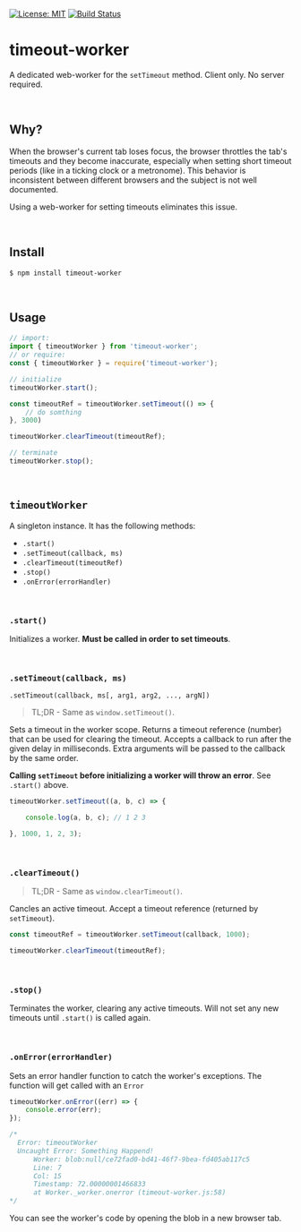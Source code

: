 [![License: MIT](https://img.shields.io/badge/License-MIT-blue.svg)](https://opensource.org/licenses/MIT)
[![Build Status](https://travis-ci.org/taitulism/timeout-worker.svg?branch=master)](https://travis-ci.org/taitulism/timeout-worker)


timeout-worker
==================
A dedicated web-worker for the `setTimeout` method.
Client only. No server required.

&nbsp;

## Why?
When the browser's current tab loses focus, the browser throttles the tab's timeouts and they become inaccurate, especially when setting short timeout periods (like in a ticking clock or a metronome). This behavior is inconsistent between different browsers and the subject is not well documented. 

Using a web-worker for setting timeouts eliminates this issue.

&nbsp;

## Install
`$ npm install timeout-worker`  

&nbsp;

## Usage
```js
// import:
import { timeoutWorker } from 'timeout-worker';
// or require:
const { timeoutWorker } = require('timeout-worker');

// initialize
timeoutWorker.start();

const timeoutRef = timeoutWorker.setTimeout(() => {
    // do somthing
}, 3000)

timeoutWorker.clearTimeout(timeoutRef);

// terminate
timeoutWorker.stop();
```

&nbsp;

## `timeoutWorker`
A singleton instance. It has the following methods:  
* `.start()`
* `.setTimeout(callback, ms)`
* `.clearTimeout(timeoutRef)`
* `.stop()`
* `.onError(errorHandler)`

&nbsp;

### `.start()`
Initializes a worker. **Must be called in order to set timeouts**. 

&nbsp;

### `.setTimeout(callback, ms)`
`.setTimeout(callback, ms[, arg1, arg2, ..., argN])`

>TL;DR - Same as `window.setTimeout()`.

Sets a timeout in the worker scope. Returns a timeout reference (number) that can be used for clearing the timeout. Accepts a callback to run after the given delay in milliseconds. Extra arguments will be passed to the callback by the same order.

**Calling `setTimeout` before initializing a worker will throw an error**. See `.start()` above.

```js
timeoutWorker.setTimeout((a, b, c) => {

    console.log(a, b, c); // 1 2 3

}, 1000, 1, 2, 3);
```

&nbsp;

### `.clearTimeout()`
>TL;DR - Same as `window.clearTimeout()`.

Cancles an active timeout. Accept a timeout reference (returned by `setTimeout`).


```js
const timeoutRef = timeoutWorker.setTimeout(callback, 1000);

timeoutWorker.clearTimeout(timeoutRef);
```


&nbsp;

### `.stop()`
Terminates the worker, clearing any active timeouts. Will not set any new timeouts until `.start()` is called again.

&nbsp;

### `.onError(errorHandler)`
Sets an error handler function to catch the worker's exceptions. The function will get called with an `Error`
```js
timeoutWorker.onError((err) => {
    console.error(err);
});

/*
  Error: timeoutWorker
  Uncaught Error: Something Happend!
      Worker: blob:null/ce72fad0-bd41-46f7-9bea-fd405ab117c5
      Line: 7
      Col: 15
      Timestamp: 72.00000001466833
      at Worker._worker.onerror (timeout-worker.js:58)
*/
```


You can see the worker's code by opening the blob in a new browser tab.


